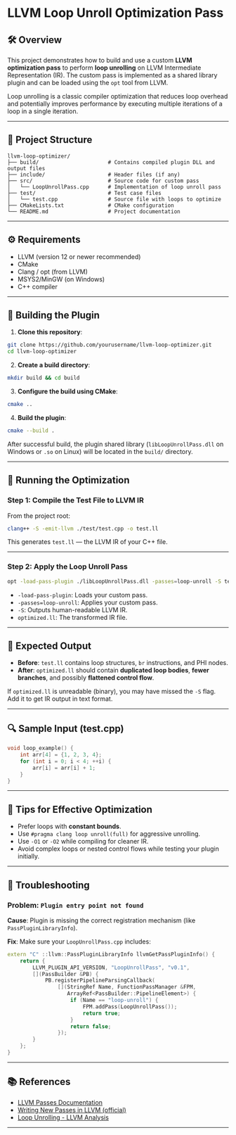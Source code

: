 
# LLVM Loop Unroll Optimization Pass

## 🛠️ Overview

This project demonstrates how to build and use a custom **LLVM optimization pass** to perform **loop unrolling** on LLVM Intermediate Representation (IR). The custom pass is implemented as a shared library plugin and can be loaded using the `opt` tool from LLVM.

Loop unrolling is a classic compiler optimization that reduces loop overhead and potentially improves performance by executing multiple iterations of a loop in a single iteration.

---

## 📁 Project Structure

```
llvm-loop-optimizer/
├── build/                      # Contains compiled plugin DLL and output files
├── include/                    # Header files (if any)
├── src/                        # Source code for custom pass
│   └── LoopUnrollPass.cpp      # Implementation of loop unroll pass
├── test/                       # Test case files
│   └── test.cpp                # Source file with loops to optimize
├── CMakeLists.txt              # CMake configuration
└── README.md                   # Project documentation
```

---

## ⚙️ Requirements

- LLVM (version 12 or newer recommended)
- CMake
- Clang / opt (from LLVM)
- MSYS2/MinGW (on Windows)
- C++ compiler

---

## 🧰 Building the Plugin

1. **Clone this repository**:

```bash
git clone https://github.com/yourusername/llvm-loop-optimizer.git
cd llvm-loop-optimizer
```

2. **Create a build directory**:

```bash
mkdir build && cd build
```

3. **Configure the build using CMake**:

```bash
cmake ..
```

4. **Build the plugin**:

```bash
cmake --build .
```

After successful build, the plugin shared library (`libLoopUnrollPass.dll` on Windows or `.so` on Linux) will be located in the `build/` directory.

---

## 🧪 Running the Optimization

### Step 1: Compile the Test File to LLVM IR

From the project root:

```bash
clang++ -S -emit-llvm ./test/test.cpp -o test.ll
```

This generates `test.ll` — the LLVM IR of your C++ file.

---

### Step 2: Apply the Loop Unroll Pass

```bash
opt -load-pass-plugin ./libLoopUnrollPass.dll -passes=loop-unroll -S test.ll -o optimized.ll
```

- `-load-pass-plugin`: Loads your custom pass.
- `-passes=loop-unroll`: Applies your custom pass.
- `-S`: Outputs human-readable LLVM IR.
- `optimized.ll`: The transformed IR file.

---

## 🧾 Expected Output

- **Before**: `test.ll` contains loop structures, `br` instructions, and PHI nodes.
- **After**: `optimized.ll` should contain **duplicated loop bodies**, **fewer branches**, and possibly **flattened control flow**.

If `optimized.ll` is unreadable (binary), you may have missed the `-S` flag. Add it to get IR output in text format.

---

## 🔍 Sample Input (test.cpp)

```cpp
void loop_example() {
    int arr[4] = {1, 2, 3, 4};
    for (int i = 0; i < 4; ++i) {
        arr[i] = arr[i] + 1;
    }
}
```

---

## 🧠 Tips for Effective Optimization

- Prefer loops with **constant bounds**.
- Use `#pragma clang loop unroll(full)` for aggressive unrolling.
- Use `-O1` or `-O2` while compiling for cleaner IR.
- Avoid complex loops or nested control flows while testing your plugin initially.

---

## 🐛 Troubleshooting

### Problem: `Plugin entry point not found`

**Cause**: Plugin is missing the correct registration mechanism (like `PassPluginLibraryInfo`).

**Fix**: Make sure your `LoopUnrollPass.cpp` includes:

```cpp
extern "C" ::llvm::PassPluginLibraryInfo llvmGetPassPluginInfo() {
    return {
        LLVM_PLUGIN_API_VERSION, "LoopUnrollPass", "v0.1",
        [](PassBuilder &PB) {
            PB.registerPipelineParsingCallback(
                [](StringRef Name, FunctionPassManager &FPM,
                   ArrayRef<PassBuilder::PipelineElement>) {
                    if (Name == "loop-unroll") {
                        FPM.addPass(LoopUnrollPass());
                        return true;
                    }
                    return false;
                });
        }
    };
}
```

---

## 📚 References

- [LLVM Passes Documentation](https://llvm.org/docs/WritingAnLLVMPass.html)
- [Writing New Passes in LLVM (official)](https://llvm.org/docs/NewPassManager.html)
- [Loop Unrolling - LLVM Analysis](https://llvm.org/docs/LoopUnroll.html)

---

